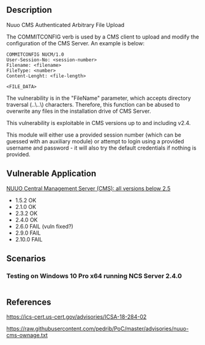 ## Description

Nuuo CMS Authenticated Arbitrary File Upload

The COMMITCONFIG verb is used by a CMS client to upload and modify the configuration of the CMS Server. An example is below:

```
COMMITCONFIG NUCM/1.0
User-Session-No: <session-number>
Filename: <filename>
FileType: <number>
Content-Lenght: <file-length>

<FILE_DATA>
```

The vulnerability is in the "FileName" parameter, which accepts directory traversal (..\\..\\) characters. Therefore, this function can be abused to overwrite any files in the installation drive of CMS Server.

This vulnerability is exploitable in CMS versions up to and including v2.4.

This module will either use a provided session number (which can be guessed with an auxiliary module) or attempt to login using a provided username and password - it will also try the default credentials if nothing is provided.


## Vulnerable Application

[NUUO Central Management Server (CMS): all versions below 2.5](http://d1.nuuo.com/NUUO/CMS/)

 - 1.5.2 OK
 - 2.1.0 OK
 - 2.3.2 OK
 - 2.4.0 OK
 - 2.6.0 FAIL (vuln fixed?)
 - 2.9.0 FAIL
 - 2.10.0 FAIL

## Scenarios

### Testing on Windows 10 Pro x64 running NCS Server 2.4.0

```
```

## References

https://ics-cert.us-cert.gov/advisories/ICSA-18-284-02

https://raw.githubusercontent.com/pedrib/PoC/master/advisories/nuuo-cms-ownage.txt
